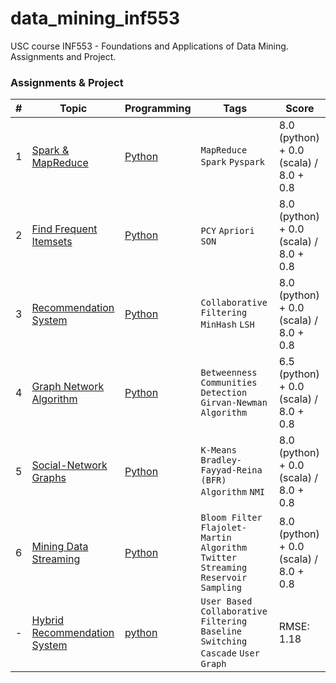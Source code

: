 # data_mining_inf553
USC course INF553 - Foundations and Applications of Data Mining. Assignments and Project.



### Assignments & Project
|#|    Topic    |Programming|Tags|Score|
|---|------------------------|-----------|----|-----|
|1|[Spark & MapReduce](./assignment/assignment1/assignment1_description.pdf)|[Python](./assignment/assignment1/python) |`MapReduce` `Spark` `Pyspark`|8.0 (python) + 0.0 (scala) / 8.0 + 0.8|
|2|[Find Frequent Itemsets](./assignment/assignment2/assignment2_description.pdf)|[Python](./assignment/assignment2/python)| `PCY` `Apriori` `SON`|8.0 (python) + 0.0 (scala) / 8.0 + 0.8|
|3|[Recommendation System](./assignment/assignment3/assignment3_description.pdf)|[Python](./assignment/assignment3/python/final)|`Collaborative Filtering` `MinHash` `LSH`|8.0 (python) + 0.0 (scala) / 8.0 + 0.8|
|4|[Graph Network Algorithm](./assignment/assignment4/assignment4_description.pdf)|[Python](./assignment/assignment4/python)|`Betweenness` `Communities Detection` `Girvan-Newman Algorithm`|6.5 (python) + 0.0 (scala) / 8.0 + 0.8|
|5|[Social-Network Graphs](./assignment/assignment5/assignment5_description.pdf)|[Python](./assignment/assignment5/python)|`K-Means` `Bradley-Fayyad-Reina (BFR) Algorithm` `NMI`|8.0 (python) + 0.0 (scala) / 8.0 + 0.8|
|6|[Mining Data Streaming](./assignment/assignment6/assignment6_description.pdf)|[Python](./assignment/assignment6/python)|`Bloom Filter` `Flajolet-Martin Algorithm` `Twitter Streaming` `Reservoir Sampling`|8.0 (python) + 0.0 (scala) / 8.0 + 0.8|
|-|[Hybrid Recommendation System](./project/description.pdf)|[python](./project/deliver)|`User Based Collaborative Filtering` `Baseline` `Switching` `Cascade` `User Graph`|RMSE: 1.18|